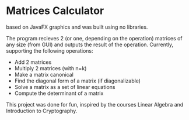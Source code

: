 # Matrices Calculator
based on JavaFX graphics and was built using no libraries.

The program recieves 2 (or one, depending on the operation) matrices of any size (from GUI) and outputs the result of the operation.
Currently, supporting the following operations:
* Add 2 matrices
* Multiply 2 matrices (with n=k)
* Make a matrix canonical
* Find the diagonal form of a matrix (if diagonalizable)
* Solve a matrix as a set of linear equations
* Compute the determinant of a matrix

This project was done for fun, inspired by the courses Linear Algebra and Introduction to Cryptography.
